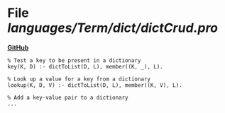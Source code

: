 # File _languages/Term/dict/dictCrud.pro_
**[GitHub](https://github.com/softlang/yas/blob/master/languages/Term/dict/dictCrud.pro)**
```
% Test a key to be present in a dictionary
key(K, D) :- dictToList(D, L), member((K, _), L).

% Look up a value for a key from a dictionary
lookup(K, D, V) :- dictToList(D, L), member((K, V), L).

% Add a key-value pair to a dictionary
...
```
